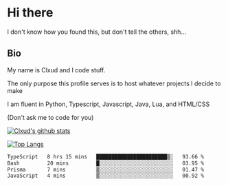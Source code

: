 

# Hi there
I don't know how you found this, but don't tell the others, shh...

## Bio
My name is Clxud and I code stuff.

The only purpose this profile serves is to host whatever projects I decide to make

I am fluent in Python, Typescript, Javascript, Java, Lua, and HTML/CSS



(Don't ask me to code for you)

[![Clxud's github stats](https://github-readme-stats.vercel.app/api?username=cloudwithax&count_private=true&theme=dark&show_icons=true)](https://github.com/anuraghazra/github-readme-stats) 

[![Top Langs](https://github-readme-stats.vercel.app/api/top-langs/?username=cloudwithax&theme=dark)](https://github.com/anuraghazra/github-readme-stats)

<!--START_SECTION:waka-->

```txt
TypeScript   8 hrs 15 mins   ███████████████████████▒░   93.66 %
Bash         20 mins         █░░░░░░░░░░░░░░░░░░░░░░░░   03.95 %
Prisma       7 mins          ▒░░░░░░░░░░░░░░░░░░░░░░░░   01.47 %
JavaScript   4 mins          ▒░░░░░░░░░░░░░░░░░░░░░░░░   00.92 %
```

<!--END_SECTION:waka-->







